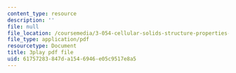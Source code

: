 ```yaml
---
content_type: resource
description: ''
file: null
file_location: /coursemedia/3-054-cellular-solids-structure-properties-and-applications-spring-2015/61757283847da1546946e05c9517e8a5_rjYk_5_oe6U.pdf
file_type: application/pdf
resourcetype: Document
title: 3play pdf file
uid: 61757283-847d-a154-6946-e05c9517e8a5
---
```


